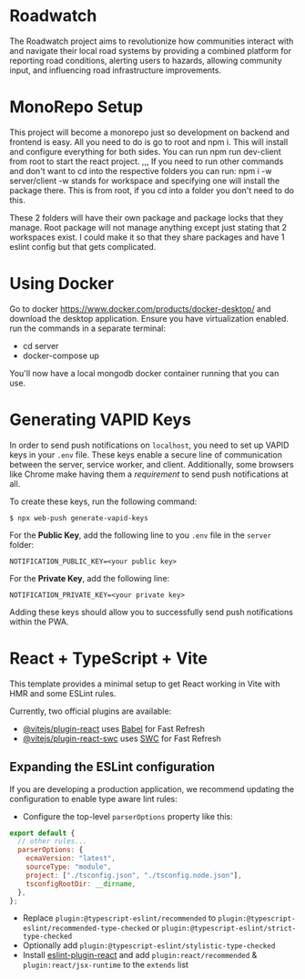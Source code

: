 # Roadwatch

The Roadwatch project aims to revolutionize how communities interact with and
navigate their local road systems by providing a combined platform for
reporting road conditions, alerting users to hazards, allowing community input,
and influencing road infrastructure improvements.

# MonoRepo Setup

This project will become a monorepo just so development on backend and frontend is easy.
All you need to do is go to root and npm i. This will install and configure everything for both sides.
You can run npm run dev-client from root to start the react project.
,,,
If you need to run other commands and don't want to cd into the respective folders you can run:
npm i <package> -w server/client
-w stands for workspace and specifying one will install the package there. This is from root, if you cd into a folder you don't need to do this.

These 2 folders will have their own package and package locks that they manage. Root package will not manage anything except just stating that 2 workspaces exist.
I could make it so that they share packages and have 1 eslint config but that gets complicated.

# Using Docker

Go to docker https://www.docker.com/products/docker-desktop/ and download the desktop application.
Ensure you have virtualization enabled.
run the commands in a separate terminal:

- cd server
- docker-compose up

You'll now have a local mongodb docker container running that you can use.

# Generating VAPID Keys

In order to send push notifications on `localhost`, you need to set up VAPID keys in your `.env` file.
These keys enable a secure line of communication between the server, service worker, and client. Additionally, some browsers
like Chrome make having them a _requirement_ to send push notifications at all.

To create these keys, run the following command:

```console
$ npx web-push generate-vapid-keys
```

For the **Public Key**, add the following line to you `.env` file in the `server` folder:

```
NOTIFICATION_PUBLIC_KEY=<your public key>
```

For the **Private Key**, add the following line:

```
NOTIFICATION_PRIVATE_KEY=<your private key>
```

Adding these keys should allow you to successfully send push notifications within the PWA.

# React + TypeScript + Vite

This template provides a minimal setup to get React working in Vite with HMR and some ESLint rules.

Currently, two official plugins are available:

- [@vitejs/plugin-react](https://github.com/vitejs/vite-plugin-react/blob/main/packages/plugin-react/README.md) uses [Babel](https://babeljs.io/) for Fast Refresh
- [@vitejs/plugin-react-swc](https://github.com/vitejs/vite-plugin-react-swc) uses [SWC](https://swc.rs/) for Fast Refresh

## Expanding the ESLint configuration

If you are developing a production application, we recommend updating the configuration to enable type aware lint rules:

- Configure the top-level `parserOptions` property like this:

```js
export default {
  // other rules...
  parserOptions: {
    ecmaVersion: "latest",
    sourceType: "module",
    project: ["./tsconfig.json", "./tsconfig.node.json"],
    tsconfigRootDir: __dirname,
  },
};
```

- Replace `plugin:@typescript-eslint/recommended` to `plugin:@typescript-eslint/recommended-type-checked` or `plugin:@typescript-eslint/strict-type-checked`
- Optionally add `plugin:@typescript-eslint/stylistic-type-checked`
- Install [eslint-plugin-react](https://github.com/jsx-eslint/eslint-plugin-react) and add `plugin:react/recommended` & `plugin:react/jsx-runtime` to the `extends` list
